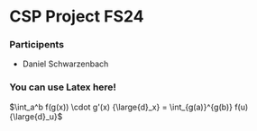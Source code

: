 # CSP Project FS24

### Participents

- Daniel Schwarzenbach

### You can use Latex here!

$\int_a^b f(g(x)) \cdot g'(x) {\large{d}_x} = \int_{g(a)}^{g(b)} f(u) {\large{d}_u}$
